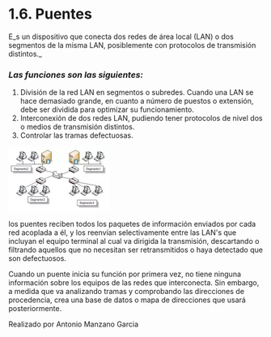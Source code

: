 # 1.6. Puentes

E_s un dispositivo que conecta dos redes de área local (LAN) o dos segmentos de la misma LAN, posiblemente con protocolos de transmisión distintos._

### _Las funciones son las siguientes:_

1. División de la red LAN en segmentos o subredes. Cuando una LAN se hace demasiado grande, en cuanto a número de puestos o extensión, debe ser dividida para optimizar su funcionamiento.
2. Interconexión de dos redes LAN, pudiendo tener protocolos de nivel dos o medios de transmisión distintos.
3. Controlar las tramas defectuosas.

![](../.gitbook/assets/imagen.png)

los puentes reciben todos los paquetes de información enviados por cada red acoplada a él, y los reenvían selectivamente entre las LAN's que incluyan el equipo terminal al cual va dirigida la transmisión, descartando o filtrando aquellos que no necesitan ser retransmitidos o haya detectado que son defectuosos.

Cuando un puente inicia su función por primera vez, no tiene ninguna información sobre los equipos de las redes que interconecta. Sin embargo, a medida que va analizando tramas y comprobando las direcciones de procedencia, crea una base de datos o mapa de direcciones que usará posteriormente.

Realizado por Antonio Manzano Garcia

